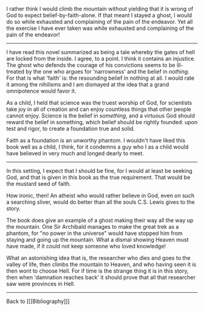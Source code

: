 I rather think I would climb the mountain without yielding that it is wrong of God to expect belief-by-faith-alone.  If that meant I stayed a ghost, I would do so while exhausted and complaining of the pain of the endeavor.  Yet all the exercise I have ever taken was while exhausted and complaining of the pain of the endeavor!

---
I have read this novel summarized as being a tale whereby the gates of hell are locked from the inside.  I agree, to a point.  I think it contains an injustice.  The ghost who defends the courage of his convictions seems to be ill-treated by the one who argues for 'narrowness' and the belief in *nothing*.  For that is what 'faith' is: the resounding belief in nothing at all.  I would rate it among the nihilisms and I am dismayed at the idea that a grand omnipotence would favor it.

As a child, I held that science was the truest worship of God, for scientists take joy in all of creation and can enjoy countless things that other people cannot enjoy.  Science is the belief in *something*, and a virtuous God should reward the belief in something, which belief should be rightly founded: upon test and rigor, to create a foundation true and solid.

Faith as a foundation is an unworthy phantom.  I wouldn't have liked this book well as a child, I think, for it condemns a guy who I as a child would have believed in very much and longed dearly to meet.

---
In this setting, I expect that I should be fine, for I would at least be seeking God, and that is given in this book as the true requirement.  That would be the mustard seed of faith.

How ironic, then!  An atheist who would rather believe in God, even on such a searching sliver, would do better than all the souls C.S. Lewis gives to the story.

The book does give an example of a ghost making their way all the way up the mountain.  One Sir Archibald manages to make the great trek as a phantom, for "no power in the universe" would have stopped him from staying and going up the mountain.  What a dismal showing Heaven must have made, if it could not keep someone who loved knowledge!

What an astonishing idea that is, the researcher who dies and goes to the valley of life, then climbs the mountain to Heaven, and who having seen it is then wont to choose Hell.  For if time is the strange thing it is in this story, then when 'damnation reaches back' it should prove that all that researcher saw were provinces in Hell.

---
Back to [[[Bibliography]]]